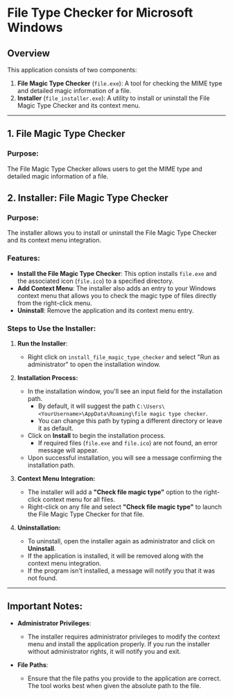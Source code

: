 # File Type Checker for Microsoft Windows

## Overview
This application consists of two components:

1. **File Magic Type Checker** (`file.exe`): A tool for checking the MIME type and detailed magic information of a file.
2. **Installer** (`file_installer.exe`): A utility to install or uninstall the File Magic Type Checker and its context menu.

---

## 1. **File Magic Type Checker**

### Purpose:
The File Magic Type Checker allows users to get the MIME type and detailed magic information of a file.

## 2. **Installer: File Magic Type Checker**

### Purpose:
The installer allows you to install or uninstall the File Magic Type Checker and its context menu integration.

### Features:
- **Install the File Magic Type Checker**: This option installs `file.exe` and the associated icon (`file.ico`) to a specified directory.
- **Add Context Menu**: The installer also adds an entry to your Windows context menu that allows you to check the magic type of files directly from the right-click menu.
- **Uninstall**: Remove the application and its context menu entry.

### Steps to Use the Installer:

1. **Run the Installer**:
   - Right click on `install_file_magic_type_checker` and select "Run as administrator" to open the installation window.
   
2. **Installation Process:**
   - In the installation window, you'll see an input field for the installation path.
     - By default, it will suggest the path `C:\Users\<YourUsername>\AppData\Roaming\file magic type checker`.
     - You can change this path by typing a different directory or leave it as default.
   - Click on **Install** to begin the installation process.
     - If required files (`file.exe` and `file.ico`) are not found, an error message will appear.
   - Upon successful installation, you will see a message confirming the installation path.

3. **Context Menu Integration:**
   - The installer will add a **"Check file magic type"** option to the right-click context menu for all files.
   - Right-click on any file and select **"Check file magic type"** to launch the File Magic Type Checker for that file.

4. **Uninstallation:**
   - To uninstall, open the installer again as administrator and click on **Uninstall**.
   - If the application is installed, it will be removed along with the context menu integration.
   - If the program isn't installed, a message will notify you that it was not found.

---

## Important Notes:
- **Administrator Privileges**: 
   - The installer requires administrator privileges to modify the context menu and install the application properly. If you run the installer without administrator rights, it will notify you and exit.
  
- **File Paths**: 
   - Ensure that the file paths you provide to the application are correct. The tool works best when given the absolute path to the file.

